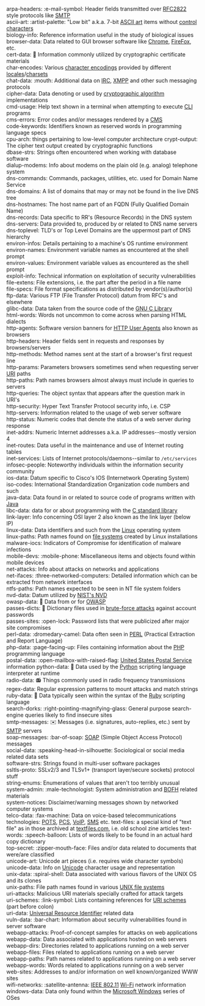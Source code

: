 arpa-headers: :e-mail-symbol: Header fields transmitted over [RFC2822](https://tools.ietf.org/html/rfc2822) style protocols like [SMTP](https://en.wikipedia.org/wiki/Simple_Mail_Transfer_Protocol)    
ascii-art: :artist-palette: "Low bit" a.k.a. 7-bit [ASCII art](https://en.wikipedia.org/wiki/ASCII_art) items without [control characters](https://en.wikipedia.org/wiki/Control_character)  
biology-info: Reference information useful in the study of biological issues  
browser-data: Data related to GUI browser software like [Chrome](https://www.google.com/chrome/ "Chrome Web Browser"), [FireFox](https://www.mozilla.org/en-US/firefox/new/ "Download FireFox"), etc.  
cert-data: :scroll: Information commonly utilized by cryptographic certificate materials  
char-encodes: Various [character encodings](https://www.w3.org/International/articles/definitions-characters/ "Character encodings: Essential concepts") provided by different [locales](https://en.wikipedia.org/wiki/Locale_(computer_software) "Locale (computer software)")/[charsets](https://www.w3.org/International/articles/http-charset/index "Setting the HTTP charset parameter")  
chat-data: :mouth: Additional data on [IRC](https://en.wikipedia.org/wiki/Internet_Relay_Chat), [XMPP](https://en.wikipedia.org/wiki/XMPP) and other such messaging protocols  
cipher-data: Data denoting or used by [cryptographic algorithm](https://en.wikipedia.org/wiki/Category:Cryptographic_algorithms) implementations  
cmd-usage: Help text shown in a terminal when attempting to execute [CLI](https://en.wikipedia.org/wiki/Command-line_interface "Command-line interface") programs  
cms-errors: Error codes and/or messages rendered by a [CMS](https://en.wikipedia.org/wiki/Content_management_system "Content Management System")  
code-keywords: Identifiers known as reserved words in programming language specs  
cpu-arch: things pertaining to low-level computer architecture
crypt-output: The cipher text output created by cryptographic functions  
dbase-strs: Strings often encountered when working with database software  
dialup-modems: Info about modems on the plain old (e.g. analog) telephone system  
dns-commands: Commands, packages, utilities, etc. used for Domain Name Service   
dns-domains: A list of domains that may or may not be found in the live DNS tree  
dns-hostnames: The host name part of an FQDN (Fully Qualified Domain Name)  
dns-records: Data specific to RR's (Resource Records) in the DNS system  
dns-servers: Data provided to, produced by or related to DNS name servers  
dns-toplevel: TLD's or Top Level Domains are the uppermost part of DNS hierarchy  
environ-infos: Details pertaining to a machine's OS runtime environment  
environ-names: Environment variable names as encountered at the shell prompt  
environ-values: Environment variable values as encountered as the shell prompt  
exploit-info: Technical information on exploitation of security vulnerabilities  
file-extens: File extensions, i.e. the part after the period in a file name  
file-specs: File format specifications as distributed by vendor(s)/author(s)  
ftp-data: Various FTP (File Transfer Protocol) datum from RFC's and elsewhere  
glibc-data: Data taken from the source code of the [GNU C Library](https://www.gnu.org/software/libc/ "glibc")  
html-words: Words not uncommon to come across when parsing HTML dialects  
http-agents: Software version banners for [HTTP User Agents](https://en.wikipedia.org/wiki/User_agent#Use_in_HTTP "User agent - Use in HTTP") also known as browsers  
http-headers: Header fields sent in requests and responses by browsers/servers  
http-methods: Method names sent at the start of a browser's first request line   
http-params: Parameters browsers sometimes send when requesting server [URI](https://en.wikipedia.org/wiki/Uniform_Resource_Identifier "Uniform Resource Identifier") paths  
http-paths: Path names browsers almost always must include in queries to servers  
http-queries: The object syntax that appears after the question mark in URI's  
http-security: Hyper Text Transfer Protocol security info, i.e. CSP  
http-servers: Information related to the usage of web server software  
http-status: Numeric codes that denote the status of a web server during response    
inet-addrs: Numeric Internet addresses a.k.a. IP addresses--mostly version 4    
inet-routes: Data useful in the maintenance and use of Internet routing tables    
inet-services: Lists of Internet protocols/daemons--similar to `/etc/services`    
infosec-people: Noteworthy individuals within the information security community    
ios-data: Datum specific to Cisco's IOS (Internetwork Operating System)     
iso-codes: International Standardization Organization code numbers and such    
java-data: Data found in or related to source code of programs written with [Java](https://java.com)  
libc-data: data for or about programming with the [C standard library](https://en.wikipedia.org/wiki/C_standard_library "C standard library")  
link-layer: Info concerning OSI layer 2 also known as the link layer (below IP)    
linux-data: Data identifiers and such from the [Linux](https://opensource.com/resources/linux "What is Linux?") operating system    
linux-paths: Path names found on [file systems](https://en.wikipedia.org/wiki/File_system) created by Linux installations    
malware-iocs: Indicators of Compromise for identification of malware infections  
mobile-devs: :mobile-phone: Miscellaneous items and objects found within mobile devices    
net-attacks: Info about attacks on networks and applications  
net-ifaces: :three-networked-computers: Detailed information which can be extracted from network interfaces    
ntfs-paths: Path names expected to be seen in NT file system folders    
nvd-data: Datum utilized by [NIST's NVD](https://nvd.nist.gov "National Vulnerability Database")  
owasp-data: :honeybee: Data from or for [OWASP](https://www.owasp.org "Open Web Application Security Project")    
passes-dicts: :key: Dictionary files used in [brute-force attacks](https://en.wikipedia.org/wiki/Brute-force_attack) against account passwords    
passes-sites: :open-lock: Password lists that were publicized after major site compromises    
perl-data: :dromedary-camel: Data often seen in [PERL](http://www.perl.org) (Practical Extraction and Report Language)     
php-data: :page-facing-up: Files containing information about the [PHP](http://www.php.net) programming language    
postal-data: :open-mailbox-with-raised-flag: [United States Postal Service](https://www.usps.com/) information
python-data: :snake: Data used by the [Python](https://www.python.org/) scripting language interpreter at runtime    
radio-data: :radio: Things commonly used in radio frequency transmissions    
regex-data: Regular expression patterns to mount attacks and match strings    
ruby-data: :gem: Data typically seen within the syntax of the [Ruby](https://www.ruby-lang.org) scripting language    
search-dorks: :right-pointing-magnifying-glass: General purpose search-engine queries likely to find insecure sites    
smtp-messages: :envelope: Messages (i.e. signatures, auto-replies, etc.) sent by [SMTP](https://en.wikipedia.org/wiki/Simple_Mail_Transfer_Protocol "Simple Mail Transfer Protocol") servers    
soap-messages: :bar-of-soap: [SOAP](https://en.wikipedia.org/wiki/SOAP "Simple Object Access Protocol") (Simple Object Access Protocol) messages  
social-data: :speaking-head-in-silhouette: Sociological or social media related data sets  
software-strs: Strings found in multi-user software packages  
ssltls-proto: SSLv2/3 and TLSv1+ (transport layer/secure sockets) protocol stuff  
string-enums: Enumerations of values that aren't too terribly unusual  
system-admin: :male-technologist: System administration and [BOFH](https://en.wikipedia.org/wiki/Bastard_Operator_From_Hell) related materials  
system-notices: Disclaimer/warning messages shown by networked computer systems  
telco-data: :fax-machine: Data on voice-based telecommunications technologies: [POTS](https://en.wikipedia.org/wiki/Plain_old_telephone_service "Plain old telephone service"), [PCS](https://www.fcc.gov/wireless/bureau-divisions/mobility-division/broadband-personal-communications-service-pcs "Personal Communications Services"), [VoIP](https://en.wikipedia.org/wiki/Voice_over_IP "Voice over IP"), [SMS](https://en.wikipedia.org/wiki/SMS "Short Message Service") etc.
text-files: a special kind of "text file" as in those archived at [textfiles.com](https://textfiles.com), i.e. old school zine articles
text-words: :speech-balloon: Lists of words likely to be found in an actual hard copy dictionary  
top-secret: :zipper-mouth-face: Files and/or data related to documents that were/are classified  
unicode-art: Unicode art pieces (i.e. requires wide character symbols)  
unicode-data: Info on [Unicode](https://unicode.org/ "The Unicode Consortium") character usage and representation  
unix-data: :spiral-shell: Data associated with various flavors of the UNIX OS and its clones  
unix-paths: File path names found in various [UNIX file systems](https://en.wikipedia.org/wiki/Unix_File_System)  
uri-attacks: Malicious URI materials specially crafted for attack targets  
uri-schemes: :link-symbol: Lists containing references for [URI schemes](https://www.iana.org/assignments/uri-schemes/uri-schemes.xhtml) (part before colon)    
uri-data: [Universal Resource Identifier](https://www.w3.org/Addressing/#background "Learning About URI's") related data  
vuln-data: :bar-chart: Information about security vulnerabilities found in server software  
webapp-attacks: Proof-of-concept samples for attacks on web applications  
webapp-data: Data associated with applications hosted on web servers  
webapp-dirs: Directories related to applications running on a web server  
webapp-files: Files related to applications running on a web server  
webapp-paths: Path names related to applications running on a web server  
webapp-words: Words related to applications running on a web server  
web-sites: Addresses to and/or information on well known/organized WWW sites   
wifi-networks: :satellite-antenna: [IEEE 802.11](http://www.ieee802.org/11/ "The Working Group for WLAN Standards") [Wi-Fi](https://en.wikipedia.org/wiki/Wi-Fi) network information  
windows-data: Data only found within the [Microsoft Windows](https://en.wikipedia.org/wiki/Microsoft_Windows) series of OSes  
